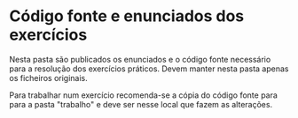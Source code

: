# Código fonte e enunciados dos exercícios
Nesta pasta são publicados os enunciados e o código fonte
necessário para a resolução dos exercícios práticos.
Devem manter nesta pasta apenas os ficheiros originais.

Para trabalhar num exercício recomenda-se a cópia do código
fonte para para a pasta "trabalho" e deve ser nesse local
que fazem as alterações.

